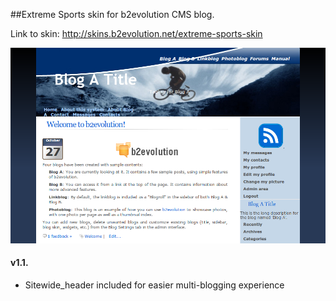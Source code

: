 ##Extreme Sports skin for b2evolution CMS blog.

Link to skin: http://skins.b2evolution.net/extreme-sports-skin

<img src="skinshot.png"/>

#### v1.1.

- Sitewide_header included for easier multi-blogging experience
